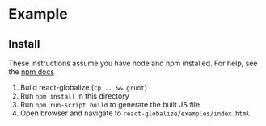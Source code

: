 Example
=======

Install
-------
These instructions assume you have node and npm installed. For help, see the [npm docs](https://docs.npmjs.com/getting-started/installing-node)

1. Build react-globalize (`cp .. && grunt`)
1. Run `npm install` in this directory
2. Run `npm run-script build` to generate the built JS file
3. Open browser and navigate to `react-globalize/examples/index.html`
